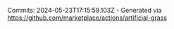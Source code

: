 Commits: 2024-05-23T17:15:59.103Z - Generated via https://github.com/marketplace/actions/artificial-grass
<br>
